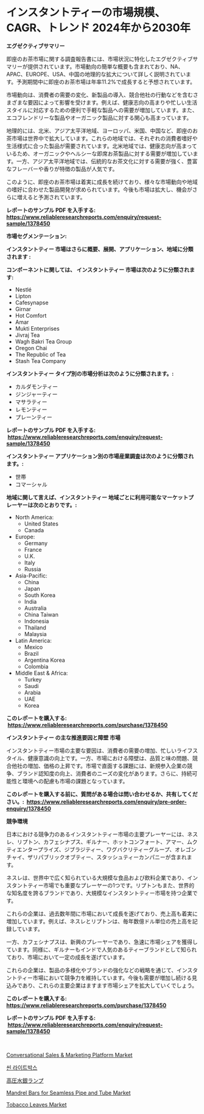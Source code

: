 <p><h1>インスタントティーの市場規模、CAGR、トレンド 2024年から2030年</h1></p><p><strong>エグゼクティブサマリー</strong></p>
<p><p>即座のお茶市場に関する調査報告書には、市場状況に特化したエグゼクティブサマリーが提供されています。市場動向の簡単な概要も含まれており、NA、APAC、EUROPE、USA、中国の地理的な拡大について詳しく説明されています。予測期間中に即座のお茶市場は年率11.2%で成長すると予想されています。</p><p>市場動向は、消費者の需要の変化、新製品の導入、競合他社の行動などを含むさまざまな要因によって影響を受けます。例えば、健康志向の高まりや忙しい生活スタイルに対応するための便利で手軽な製品への需要が増加しています。また、エコフレンドリーな製品やオーガニック製品に対する関心も高まっています。</p><p>地理的には、北米、アジア太平洋地域、ヨーロッパ、米国、中国など、即座のお茶市場は世界中で拡大しています。これらの地域では、それぞれの消費者嗜好や生活様式に合った製品が需要されています。北米地域では、健康志向が高まっているため、オーガニックやヘルシーな即席お茶製品に対する需要が増加しています。一方、アジア太平洋地域では、伝統的なお茶文化に対する需要が強く、豊富なフレーバーや香りが特徴の製品が人気です。</p><p>このように、即座のお茶市場は着実に成長を続けており、様々な市場動向や地域の嗜好に合わせた製品開発が求められています。今後も市場は拡大し、機会がさらに増えると予測されています。</p></p>
<p><strong>レポートのサンプル PDF を入手する: <a href="https://www.reliableresearchreports.com/enquiry/request-sample/1378450">https://www.reliableresearchreports.com/enquiry/request-sample/1378450</a></strong></p>
<p><strong>市場セグメンテーション:</strong></p>
<p><strong> インスタントティー 市場はさらに概要、展開、アプリケーション、地域に分類されます :</strong></p>
<p><strong>コンポーネントに関しては、 インスタントティー 市場は次のように分類されます: &nbsp;</strong></p>
<p><ul><li>Nestlé</li><li>Lipton</li><li>Cafesynapse</li><li>Girnar</li><li>Hot Comfort</li><li>Amar</li><li>Mukti Enterprises</li><li>Jivraj Tea</li><li>Wagh Bakri Tea Group</li><li>Oregon Chai</li><li>The Republic of Tea</li><li>Stash Tea Company</li></ul></p>
<p><strong> インスタントティー タイプ別の市場分析は次のように分類されます。:</strong></p>
<p><ul><li>カルダモンティー</li><li>ジンジャーティー</li><li>マサラティー</li><li>レモンティー</li><li>プレーンティー</li></ul></p>
<p><strong>レポートのサンプル PDF を入手する: &nbsp;<a href="https://www.reliableresearchreports.com/enquiry/request-sample/1378450">https://www.reliableresearchreports.com/enquiry/request-sample/1378450</a></strong></p>
<p><strong> インスタントティー アプリケーション別の市場産業調査は次のように分類されます。:</strong></p>
<p><ul><li>世帯</li><li>コマーシャル</li></ul></p>
<p><strong>地域に関して言えば、インスタントティー 地域ごとに利用可能なマーケットプレーヤーは次のとおりです。:</strong></p>
<p><ul>
    <li>
        North America:
        <ul>
            <li>United States</li>
            <li>Canada</li>
        </ul>
    </li>
    <li>
        Europe:
        <ul>
            <li>Germany</li>
            <li>France</li>
            <li>U.K.</li>
            <li>Italy</li>
            <li>Russia</li>
        </ul>
    </li>
    <li>
        Asia-Pacific:
        <ul>
            <li>China</li>
            <li>Japan</li>
            <li>South Korea</li>
            <li>India</li>
            <li>Australia</li>
            <li>China Taiwan</li>
            <li>Indonesia</li>
            <li>Thailand</li>
            <li>Malaysia</li>
        </ul>
    </li>
    <li>
        Latin America:
        <ul>
            <li>Mexico</li>
            <li>Brazil</li>
            <li>Argentina Korea</li>
            <li>Colombia</li>
        </ul>
    </li>
    <li>
        Middle East & Africa:
        <ul>
            <li>Turkey</li>
            <li>Saudi</li>
            <li>Arabia</li>
            <li>UAE</li>
            <li>Korea</li>
        </ul>
    </li>
    </ul></p>
<p><strong>このレポートを購入する: &nbsp;<a href="https://www.reliableresearchreports.com/purchase/1378450">https://www.reliableresearchreports.com/purchase/1378450</a></strong></p>
<p><strong>インスタントティー の主な推進要因と障壁 市場</strong></p>
<p><p>インスタントティー市場の主要な要因は、消費者の需要の増加、忙しいライフスタイル、健康意識の向上です。一方、市場における障壁は、品質と味の問題、競合他社の増加、価格の上昇です。市場で直面する課題には、新規参入企業の競争、ブランド認知度の向上、消費者のニーズの変化があります。さらに、持続可能性と環境への配慮も市場の課題となっています。</p></p>
<p><strong>このレポートを購入する前に、質問がある場合は問い合わせるか、共有してください。:&nbsp; <a href="https://www.reliableresearchreports.com/enquiry/pre-order-enquiry/1378450">https://www.reliableresearchreports.com/enquiry/pre-order-enquiry/1378450</a></strong></p>
<p><strong>競争環境</strong></p>
<p><p>日本における競争力のあるインスタントティー市場の主要プレーヤーには、ネスレ、リプトン、カフェシナプス、ギルナー、ホットコンフォート、アマー、ムクティエンタープライズ、ジブラジティー、ワグバクリティーグループ、オレゴンチャイ、ザリパブリックオブティー、スタッシュティーカンパニーが含まれます。</p><p>ネスレは、世界中で広く知られている大規模な食品および飲料企業であり、インスタントティー市場でも重要なプレーヤーの1つです。リプトンもまた、世界的な知名度を誇るブランドであり、大規模なインスタントティー市場を持つ企業です。</p><p>これらの企業は、過去数年間に市場において成長を遂げており、売上高も着実に増加しています。例えば、ネスレとリプトンは、毎年数億ドル単位の売上高を記録しています。</p><p>一方、カフェシナプスは、新興のプレーヤーであり、急速に市場シェアを獲得しています。同様に、ギルナーもインドで人気のあるティーブランドとして知られており、市場において一定の成長を遂げています。</p><p>これらの企業は、製品の多様化やブランドの強化などの戦略を通じて、インスタントティー市場において競争力を維持しています。今後も需要が増加し続ける見込みであり、これらの主要企業はますます市場シェアを拡大していくでしょう。</p></p>
<p><strong>このレポートを購入する: &nbsp; <a href="https://www.reliableresearchreports.com/purchase/1378450">https://www.reliableresearchreports.com/purchase/1378450</a></strong></p>
<p><strong>レポートのサンプル PDF を入手する: &nbsp;<a href="https://www.reliableresearchreports.com/enquiry/request-sample/1378450">https://www.reliableresearchreports.com/enquiry/request-sample/1378450</a></strong><strong></strong></p>
<p>&nbsp;</p>
<p><p><a href="https://issuu.com/reportprime-2/docs/conversational-sales-marketing-platform-market-siz">Conversational Sales & Marketing Platform Market</a></p><p><a href="https://github.com/vsoq0zknh59/Market-Research-Report-List-1/blob/main/4736754239.md">씬 라이트박스</a></p><p><a href="https://github.com/bevdtkn4419963/Market-Research-Report-List-1/blob/main/4237018547.md">高圧水銀ランプ</a></p><p><a href="https://github.com/globismark/Market-Research-Report-List-2/blob/main/mandrel-bars-for-seamless-pipe-and-tube-market.md">Mandrel Bars for Seamless Pipe and Tube Market</a></p><p><a href="https://github.com/prosalinda88/Market-Research-Report-List-3/blob/main/tobacco-leaves-market.md">Tobacco Leaves Market</a></p></p>